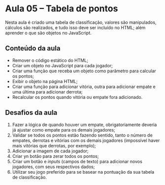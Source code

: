 # Aula 05 – Tabela de pontos  

Nesta aula é criado uma tabela de classificação, valores são manipulados, cálculos são realizados, e tudo isso deve ser incluído no HTML; além aprender o que são objetos no JavaScript.
  
## Conteúdo da aula  
  
- Remover o código estático do HTML;  
- Criar um objeto no JavaScript para cada jogador;  
- Criar uma função que receba um objeto como parâmetro para calcular os pontos;  
- Exibir o objeto na página HTML;  
- Criar uma função para adicionar vitória, outra para adicionar empate e uma última para adicionar derrota;  
- Recalcular os pontos quando vitória ou empate fora adicionado.  

## Desafios da aula  

1. Fazer a lógica de quando houver um empate, obrigatoriamente deveria já ajustar como empate para os demais jogadores;  
2. Validar se todos os pontos estão fazendo sentido, tanto o número de empates, derrotas e vitórias com os demais jogadores (impossível haver mais vitórias que derrotas, por exemplo);  
3. Adicionar a imagem de cada jogador;  
4. Criar yn botão para zerar todos os pontos;  
5. Criar um botão e *inputs* (campos de texto) para adicionar novos jogadores, com seus respectivos dados;  
6. Utilizar seu jogo preferido para se basear na pontuação da sua tabela de classificação.  
